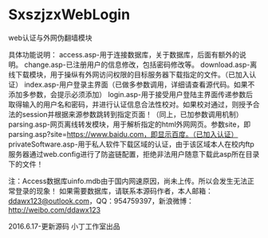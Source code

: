 # SxszjzxWebLogin
web认证与外网伪翻墙模块

具体功能说明：
access.asp-用于连接数据库，关于数据库，后面有额外的说明。
change.asp-已注册用户的信息修改，包括密码修改等。
download.asp-离线下载模块，用于操纵有外网访问权限的目标服务器下载指定的文件。（已加入认证）
index.asp-用户登录主界面（已做多参数调用，详细请查看源代码。如果不添加多参数，会提示必须添加）
login.asp-用于接受用户登陆主界面传递参数后取得输入的用户名和密码，并进行认证信息合法性校对。如果校对通过，则授予合法的session并根据来源参数跳转到指定页面！（同上，已加参数调用机制）
parsing.asp-网页离线转发模块，用于解析指定的html外网网页。参数site，即parsing.asp?site=https://www.baidu.com，即显示百度。（已加入认证）
privateSoftware.asp-用于私人软件下载区域的认证，由于该区域本人在校内ftp服务器通过web.config进行了防盗链配置，拒绝非法用户随意下载此asp所在目录下的文件！

注：Access数据库uinfo.mdb由于国内网速原因，尚未上传。所以会发生无法正常登录的现象！
如果需要数据库，请联系本源码作者，本人邮箱：ddawx123@outlook.com，QQ：954759397，新浪微博：http://weibo.com/ddawx123

2016.6.17-更新源码 小丁工作室出品
